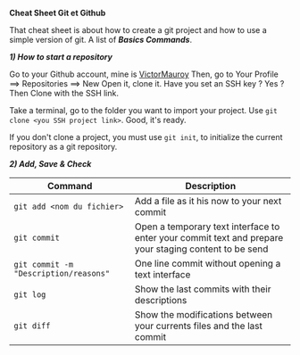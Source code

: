 **Cheat Sheet Git et Github**

That cheat sheet is about how to create a git project and how to use a simple version of git.
A list of ***Basics Commands***.

***1) How to start a repository***

Go to your Github account, mine is [VictorMauroy](https://github.com/VictorMauroy)
Then, go to Your Profile ==> Repositories ==> New
Open it, clone it. Have you set an SSH key ? Yes ? Then Clone with the SSH link.

Take a terminal, go to the folder you want to import your project.
Use `git clone <you SSH project link>`.
Good, it's ready.

If you don't clone a project, you must use `git init`, to initialize the current repository as a git repository.

***2) Add, Save & Check***

| Command | Description |
| --- | --- |
| `git add <nom du fichier>` | Add a file as it his now to your next commit |
|`git commit`| Open a temporary text interface to enter your commit text and prepare your staging content to be send |
|`git commit -m "Description/reasons"`| One line commit without opening a text interface|
|`git log`|Show the last commits with their descriptions|
|`git diff`|Show the modifications between your currents files and the last commit|

